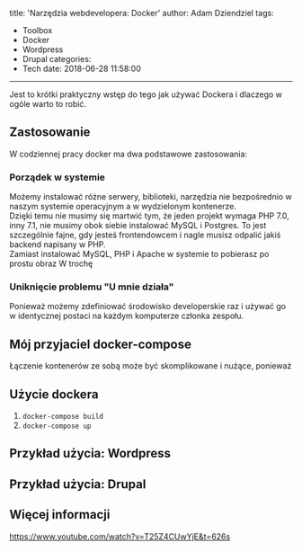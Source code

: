 title: 'Narzędzia webdevelopera: Docker'
author: Adam Dziendziel
tags:
  - Toolbox
  - Docker
  - Wordpress
  - Drupal
categories:
  - Tech
date: 2018-06-28 11:58:00
---
Jest to krótki praktyczny wstęp do tego jak używać Dockera i dlaczego w ogóle warto to robić.

## Zastosowanie
W codziennej pracy docker ma dwa podstawowe zastosowania:
### Porządek w systemie
Możemy instalować różne serwery, biblioteki, narzędzia nie bezpośrednio w naszym systemie operacyjnym a w wydzielonym kontenerze.   
Dzięki temu nie musimy się martwić tym, że jeden projekt wymaga PHP 7.0, inny 7.1, nie musimy obok siebie instalować MySQL i Postgres.
To jest szczególnie fajne, gdy jesteś frontendowcem i nagle musisz odpalić jakiś backend napisany w PHP.   
Zamiast instalować MySQL, PHP i Apache w systemie to pobierasz po prostu obraz 
W trochę 

### Uniknięcie problemu "U mnie działa"
Ponieważ możemy zdefiniować środowisko developerskie raz i używać go w identycznej postaci na każdym komputerze członka zespołu.


## Mój przyjaciel docker-compose

Łączenie kontenerów ze sobą może być skomplikowane i nużące, ponieważ

## Użycie dockera
1. `docker-compose build`
2. `docker-compose up`

## Przykład użycia: Wordpress
## Przykład użycia: Drupal


## Więcej informacji
https://www.youtube.com/watch?v=T25Z4CUwYjE&t=626s
